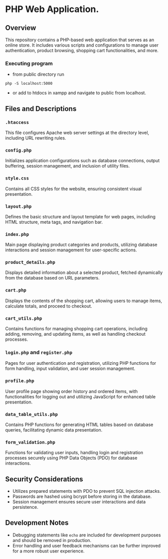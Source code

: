 # PHP Web Application.

## Overview

This repository contains a PHP-based web application that serves as an online store. It includes various scripts and configurations to manage user authentication, product browsing, shopping cart functionalities, and more.

### Executing program

* from public directory run

```
php -S localhost:5000
``` 
* or add to htdocs in xampp and navigate to public from localhost.

## Files and Descriptions

### `.htaccess`

This file configures Apache web server settings at the directory level, including URL rewriting rules.

### `config.php`

Initializes application configurations such as database connections, output buffering, session management, and inclusion of utility files.

### `style.css`

Contains all CSS styles for the website, ensuring consistent visual presentation.

### `layout.php`

Defines the basic structure and layout template for web pages, including HTML structure, meta tags, and navigation bar.

### `index.php`

Main page displaying product categories and products, utilizing database interactions and session management for user-specific actions.

### `product_details.php`

Displays detailed information about a selected product, fetched dynamically from the database based on URL parameters.

### `cart.php`

Displays the contents of the shopping cart, allowing users to manage items, calculate totals, and proceed to checkout.

### `cart_utils.php`

Contains functions for managing shopping cart operations, including adding, removing, and updating items, as well as handling checkout processes.

### `login.php` and `register.php`

Pages for user authentication and registration, utilizing PHP functions for form handling, input validation, and user session management.

### `profile.php`

User profile page showing order history and ordered items, with functionalities for logging out and utilizing JavaScript for enhanced table presentation.

### `data_table_utils.php`

Contains PHP functions for generating HTML tables based on database queries, facilitating dynamic data presentation.

### `form_validation.php`

Functions for validating user inputs, handling login and registration processes securely using PHP Data Objects (PDO) for database interactions.

## Security Considerations

- Utilizes prepared statements with PDO to prevent SQL injection attacks.
- Passwords are hashed using bcrypt before storing in the database.
- Session management ensures secure user interactions and data persistence.

## Development Notes

- Debugging statements like `echo` are included for development purposes and should be removed in production.
- Error handling and user feedback mechanisms can be further improved for a more robust user experience.